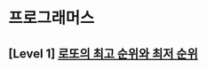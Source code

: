 # 프로그래머스 
## [Level 1] [로또의 최고 순위와 최저 순위][link]

[link]: https://programmers.co.kr/learn/courses/30/lessons/77484
